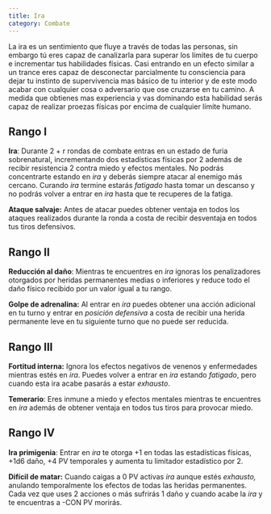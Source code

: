 ```yaml
---
title: Ira
category: Combate
---
```


La ira es un sentimiento que fluye a través de todas las personas, sin embargo tú eres capaz de canalizarla para superar los límites de tu cuerpo e incrementar tus habilidades físicas. Casi entrando en un efecto similar a un trance eres capaz de desconectar parcialmente tu consciencia para dejar tu instinto de supervivencia mas básico de tu interior y de este modo acabar con cualquier cosa o adversario que ose cruzarse en tu camino. A medida que obtienes mas experiencia y vas dominando esta habilidad serás capaz de realizar proezas físicas por encima de cualquier límite humano. 

## Rango I

**Ira**: Durante 2 + r rondas de combate entras en un estado de furia sobrenatural, incrementando dos estadísticas físicas por 2 además de recibir resistencia 2 contra miedo y efectos mentales. No podrás concentrarte estando en *ira* y deberás siempre atacar al enemigo más cercano. Curando *ira* termine estarás *fatigado* hasta tomar un descanso y no podrás volver a entrar en *ira* hasta que te recuperes de la fatiga.

**Ataque salvaje:** Antes de atacar puedes obtener ventaja en todos los ataques realizados durante la ronda a costa de recibir desventaja en todos tus tiros defensivos.

## Rango II

**Reducción al daño**: Mientras te encuentres en *ira* ignoras los penalizadores otorgados por heridas permanentes medias o inferiores y reduce todo el daño físico recibido por un valor igual a tu rango.

**Golpe de adrenalina:** Al entrar en *ira* puedes obtener una acción adicional en tu turno y entrar en *posición defensiva* a costa de recibir una herida permanente leve en tu siguiente turno que no puede ser reducida.

## Rango III

**Fortitud interna:** Ignora los efectos negativos de venenos y enfermedades mientras estés en *ira*. Puedes volver a entrar en *ira* estando *fatigado*, pero cuando esta ira acabe pasarás a estar *exhausto*.

**Temerario**: Eres inmune a miedo y efectos mentales mientras te encuentres en *ira* además de obtener ventaja en todos tus tiros para provocar miedo.

## Rango IV

**Ira primigenia**: Entrar en *ira* te otorga +1 en todas las estadísticas físicas, +1d6 daño, +4 PV temporales y aumenta tu limitador estadístico por 2. 

**Difícil de matar:** Cuando caigas a 0 PV activas *ira* aunque estés *exhausto,* anulando temporalmente los efectos de todas las heridas permanentes. Cada vez que uses 2 acciones o más sufrirás 1 daño y cuando acabe la *ira* y te encuentras a -CON PV morirás.
